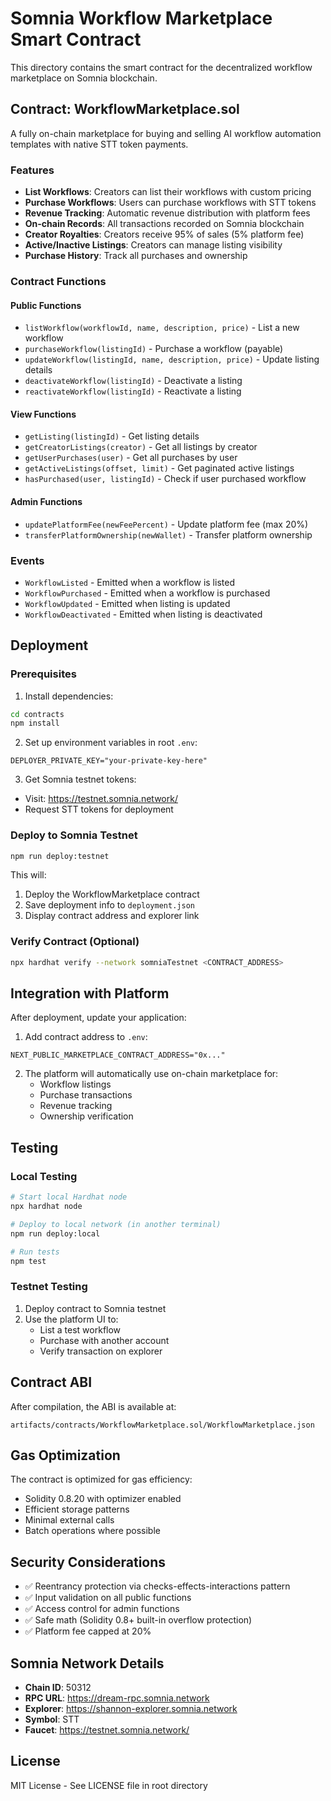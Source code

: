 # Somnia Workflow Marketplace Smart Contract

This directory contains the smart contract for the decentralized workflow marketplace on Somnia blockchain.

## Contract: WorkflowMarketplace.sol

A fully on-chain marketplace for buying and selling AI workflow automation templates with native STT token payments.

### Features

- **List Workflows**: Creators can list their workflows with custom pricing
- **Purchase Workflows**: Users can purchase workflows with STT tokens
- **Revenue Tracking**: Automatic revenue distribution with platform fees
- **On-chain Records**: All transactions recorded on Somnia blockchain
- **Creator Royalties**: Creators receive 95% of sales (5% platform fee)
- **Active/Inactive Listings**: Creators can manage listing visibility
- **Purchase History**: Track all purchases and ownership

### Contract Functions

#### Public Functions

- `listWorkflow(workflowId, name, description, price)` - List a new workflow
- `purchaseWorkflow(listingId)` - Purchase a workflow (payable)
- `updateWorkflow(listingId, name, description, price)` - Update listing details
- `deactivateWorkflow(listingId)` - Deactivate a listing
- `reactivateWorkflow(listingId)` - Reactivate a listing

#### View Functions

- `getListing(listingId)` - Get listing details
- `getCreatorListings(creator)` - Get all listings by creator
- `getUserPurchases(user)` - Get all purchases by user
- `getActiveListings(offset, limit)` - Get paginated active listings
- `hasPurchased(user, listingId)` - Check if user purchased workflow

#### Admin Functions

- `updatePlatformFee(newFeePercent)` - Update platform fee (max 20%)
- `transferPlatformOwnership(newWallet)` - Transfer platform ownership

### Events

- `WorkflowListed` - Emitted when a workflow is listed
- `WorkflowPurchased` - Emitted when a workflow is purchased
- `WorkflowUpdated` - Emitted when listing is updated
- `WorkflowDeactivated` - Emitted when listing is deactivated

## Deployment

### Prerequisites

1. Install dependencies:
```bash
cd contracts
npm install
```

2. Set up environment variables in root `.env`:
```env
DEPLOYER_PRIVATE_KEY="your-private-key-here"
```

3. Get Somnia testnet tokens:
- Visit: https://testnet.somnia.network/
- Request STT tokens for deployment

### Deploy to Somnia Testnet

```bash
npm run deploy:testnet
```

This will:
1. Deploy the WorkflowMarketplace contract
2. Save deployment info to `deployment.json`
3. Display contract address and explorer link

### Verify Contract (Optional)

```bash
npx hardhat verify --network somniaTestnet <CONTRACT_ADDRESS>
```

## Integration with Platform

After deployment, update your application:

1. Add contract address to `.env`:
```env
NEXT_PUBLIC_MARKETPLACE_CONTRACT_ADDRESS="0x..."
```

2. The platform will automatically use on-chain marketplace for:
   - Workflow listings
   - Purchase transactions
   - Revenue tracking
   - Ownership verification

## Testing

### Local Testing

```bash
# Start local Hardhat node
npx hardhat node

# Deploy to local network (in another terminal)
npm run deploy:local

# Run tests
npm test
```

### Testnet Testing

1. Deploy contract to Somnia testnet
2. Use the platform UI to:
   - List a test workflow
   - Purchase with another account
   - Verify transaction on explorer

## Contract ABI

After compilation, the ABI is available at:
```
artifacts/contracts/WorkflowMarketplace.sol/WorkflowMarketplace.json
```

## Gas Optimization

The contract is optimized for gas efficiency:
- Solidity 0.8.20 with optimizer enabled
- Efficient storage patterns
- Minimal external calls
- Batch operations where possible

## Security Considerations

- ✅ Reentrancy protection via checks-effects-interactions pattern
- ✅ Input validation on all public functions
- ✅ Access control for admin functions
- ✅ Safe math (Solidity 0.8+ built-in overflow protection)
- ✅ Platform fee capped at 20%

## Somnia Network Details

- **Chain ID**: 50312
- **RPC URL**: https://dream-rpc.somnia.network
- **Explorer**: https://shannon-explorer.somnia.network
- **Symbol**: STT
- **Faucet**: https://testnet.somnia.network/

## License

MIT License - See LICENSE file in root directory

